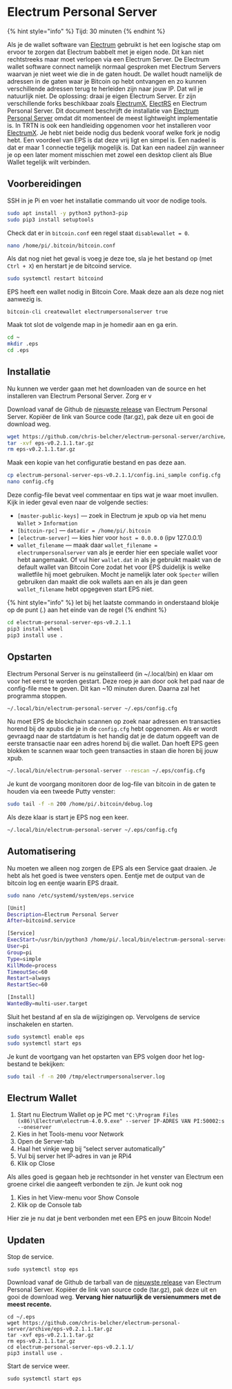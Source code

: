 # Electrum Personal Server

{% hint style="info" %}
Tijd: 30 minuten
{% endhint %}

Als je de wallet software van [Electrum](https://electrum.org/#home) gebruikt is het een logische stap om ervoor te zorgen dat Electrum babbelt met je eigen node. Dit kan niet rechtstreeks maar moet verlopen via een Electrum Server. De Electrum wallet software connect namelijk normaal gesproken met Electrum Servers waarvan je niet weet wie die in de gaten houdt. De wallet houdt namelijk de adressen in de gaten waar je Bitcoin op hebt ontvangen en zo kunnen verschillende adressen terug te herleiden zijn naar jouw IP. Dat wil je natuurlijk niet. De oplossing: draai je eigen Electrum Server. Er zijn verschillende forks beschikbaar zoals [ElectrumX](https://github.com/spesmilo/electrumx), [ElectRS](https://github.com/romanz/electrs) en Electrum Personal Server. Dit document beschrijft de installatie van [Electrum Personal Server](https://github.com/chris-belcher/electrum-personal-server) omdat dit momenteel de meest lightweight implementatie is. In TRTN is ook een handleiding opgenomen voor het installeren voor [ElectrumX](https://docs.theroadtonode.com/bitcoin-core-extensies/electrum-x). Je hebt niet beide nodig dus bedenk vooraf welke fork je nodig hebt. Een voordeel van EPS is dat deze vrij ligt en simpel is. Een nadeel is dat er maar 1 connectie tegelijk mogelijk is. Dat kan een nadeel zijn wanneer je op een later moment misschien met zowel een desktop client als Blue Wallet tegelijk wilt verbinden.

## Voorbereidingen

SSH in je Pi en voer het installatie commando uit voor de nodige tools.

```bash
sudo apt install -y python3 python3-pip
sudo pip3 install setuptools
```

Check dat er in `bitcoin.conf` een regel staat `disablewallet = 0`.

```bash
nano /home/pi/.bitcoin/bitcoin.conf
```

Als dat nog niet het geval is voeg je deze toe, sla je het bestand op \(met `Ctrl + X`\) en herstart je de bitcoind service.

```bash
sudo systemctl restart bitcoind
```

EPS heeft een wallet nodig in Bitcoin Core. Maak deze aan als deze nog niet aanwezig is.

```text
bitcoin-cli createwallet electrumpersonalserver true
```

Maak tot slot de volgende map in je homedir aan en ga erin.

```bash
cd ~
mkdir .eps
cd .eps
```

## Installatie

Nu kunnen we verder gaan met het downloaden van de source en het installeren van Electrum Personal Server. Zorg er v

Download vanaf de Github de [nieuwste release](https://github.com/chris-belcher/electrum-personal-server/releases) van Electrum Personal Server. Kopiëer de link van Source code \(tar.gz\), pak deze uit en gooi de download weg.

```bash
wget https://github.com/chris-belcher/electrum-personal-server/archive/eps-v0.2.1.1.tar.gz
tar -xvf eps-v0.2.1.1.tar.gz
rm eps-v0.2.1.1.tar.gz
```

Maak een kopie van het configuratie bestand en pas deze aan.

```bash
cp electrum-personal-server-eps-v0.2.1.1/config.ini_sample config.cfg
nano config.cfg
```

Deze config-file bevat veel commentaar en tips wat je waar moet invullen. Kijk in ieder geval even naar de volgende secties:

* `[master-public-keys]` — zoek in Electrum je xpub op via het menu `Wallet` &gt; `Information`
* `[bitcoin-rpc]` — `datadir = /home/pi/.bitcoin`
* `[electrum-server]` — kies hier voor `host = 0.0.0.0` \(ipv 127.0.0.1\)
* `wallet_filename` — maak daar `wallet_filename = electrumpersonalserver` van als je eerder hier een speciale wallet voor hebt aangemaakt. Of vul hier `wallet.dat` in als je gebruikt maakt van de default wallet van Bitcoin Core zodat het voor EPS duidelijk is welke walletfile hij moet gebruiken. Mocht je namelijk later ook `Specter` willen gebruiken dan maakt die ook wallets aan en als je dan geen `wallet_filename` hebt opgegeven start EPS niet.

{% hint style="info" %}
let bij het laatste commando in onderstaand blokje op de punt \(.\) aan het einde van de regel
{% endhint %}

```bash
cd electrum-personal-server-eps-v0.2.1.1
pip3 install wheel
pip3 install use .
```

## Opstarten

Electrum Personal Server is nu geïnstalleerd \(in ~/.local/bin\) en klaar om voor het eerst te worden gestart. Deze roep je aan door ook het pad naar de config-file mee te geven. Dit kan ~10 minuten duren. Daarna zal het programma stoppen.

```bash
~/.local/bin/electrum-personal-server ~/.eps/config.cfg
```

Nu moet EPS de blockchain scannen op zoek naar adressen en transacties horend bij de xpubs die je in de `config.cfg` hebt opgenomen. Als er wordt gevraagd naar de startdatum is het handig dat je de datum opgeeft van de eerste transactie naar een adres horend bij die wallet. Dan hoeft EPS geen blokken te scannen waar toch geen transacties in staan die horen bij jouw xpub.

```bash
~/.local/bin/electrum-personal-server --rescan ~/.eps/config.cfg
```

Je kunt de voorgang monitoren door de log-file van bitcoin in de gaten te houden via een tweede Putty venster:

```bash
sudo tail -f -n 200 /home/pi/.bitcoin/debug.log
```

Als deze klaar is start je EPS nog een keer.

```bash
~/.local/bin/electrum-personal-server ~/.eps/config.cfg
```

## Automatisering

Nu moeten we alleen nog zorgen de EPS als een Service gaat draaien. Je hebt als het goed is twee vensters open. Eentje met de output van de bitcoin log en eentje waarin EPS draait.

```bash
sudo nano /etc/systemd/system/eps.service
```

```bash
[Unit]
Description=Electrum Personal Server
After=bitcoind.service

[Service]
ExecStart=/usr/bin/python3 /home/pi/.local/bin/electrum-personal-server /home/pi/.eps/config.cfg
User=pi
Group=pi
Type=simple
KillMode=process
TimeoutSec=60
Restart=always
RestartSec=60

[Install]
WantedBy=multi-user.target
```

Sluit het bestand af en sla de wijzigingen op. Vervolgens de service inschakelen en starten.

```bash
sudo systemctl enable eps
sudo systemctl start eps
```

Je kunt de voortgang van het opstarten van EPS volgen door het log-bestand te bekijken:

```bash
sudo tail -f -n 200 /tmp/electrumpersonalserver.log
```

## Electrum Wallet

1. Start nu Electrum Wallet op je PC met `"C:\Program Files (x86)\Electrum\electrum-4.0.9.exe" --server IP-ADRES VAN PI:50002:s --oneserver`
2. Kies in het Tools-menu voor Network
3. Open de Server-tab
4. Haal het vinkje weg bij “select server automatically”
5. Vul bij server het IP-adres in van je RPi4
6. Klik op Close

Als alles goed is gegaan heb je rechtsonder in het venster van Electrum een groene cirkel die aangeeft verbonden te zijn. Je kunt ook nog

1. Kies in het View-menu voor Show Console
2. Klik op de Console tab

Hier zie je nu dat je bent verbonden met een EPS en jouw Bitcoin Node!

## Updaten

Stop de service.

```text
sudo systemctl stop eps
```

Download vanaf de Github de tarball van de [nieuwste release](https://github.com/chris-belcher/electrum-personal-server/releases) van Electrum Personal Server. Kopiëer de link van source code \(tar.gz\), pak deze uit en gooi de download weg. **Vervang hier natuurlijk de versienummers met de meest recente.**

```text
cd ~/.eps
wget https://github.com/chris-belcher/electrum-personal-server/archive/eps-v0.2.1.1.tar.gz
tar -xvf eps-v0.2.1.1.tar.gz
rm eps-v0.2.1.1.tar.gz
cd electrum-personal-server-eps-v0.2.1.1/
pip3 install use .
```

Start de service weer.

```text
sudo systemctl start eps
```
